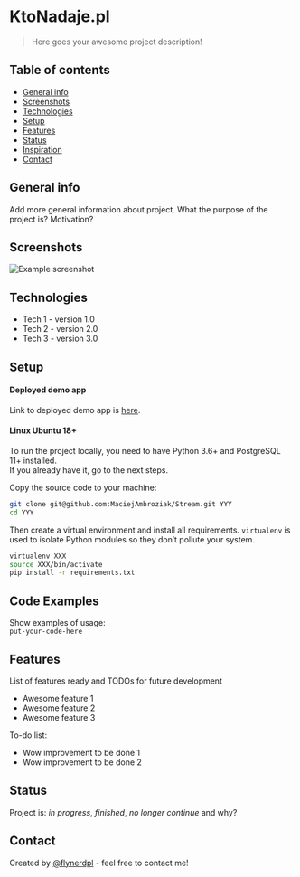 # KtoNadaje.pl  
> Here goes your awesome project description!  
  
## Table of contents  
* [General info](#general-info)  
* [Screenshots](#screenshots)  
* [Technologies](#technologies)  
* [Setup](#setup)  
* [Features](#features)  
* [Status](#status)  
* [Inspiration](#inspiration)  
* [Contact](#contact)  
  
## General info  
Add more general information about project. What the purpose of the project is? Motivation?
  
## Screenshots  
![Example screenshot](./img/screenshot.png)  
  
## Technologies  
* Tech 1 - version 1.0  
* Tech 2 - version 2.0  
* Tech 3 - version 3.0  
  
## Setup  
#### Deployed demo app  
Link to deployed demo app is 
[here](https://sites.google.com/view/ktonadajenavbar/).  
#### Linux Ubuntu 18+  
To run the project locally, you need to have Python 3.6+ and PostgreSQL 11+ 
installed.  
If you already have it, go to the next steps.  
  
Copy the source code to your machine:  
```bash
git clone git@github.com:MaciejAmbroziak/Stream.git YYY
cd YYY
```  
Then create a virtual environment and install all requirements. `virtualenv` 
is used to isolate Python modules so they don’t pollute your system.  
```bash
virtualenv XXX
source XXX/bin/activate
pip install -r requirements.txt
```
  
## Code Examples  
Show examples of usage:  
`put-your-code-here`  
  
## Features  
List of features ready and TODOs for future development  
* Awesome feature 1  
* Awesome feature 2  
* Awesome feature 3  
  
To-do list:  
* Wow improvement to be done 1  
* Wow improvement to be done 2  
  
## Status  
Project is: _in progress_, _finished_, _no longer continue_ and why?  
  
## Contact  
Created by [@flynerdpl](https://www.flynerd.pl/) - feel free to contact me!  
  